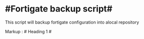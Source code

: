#Fortigate backup script#
=====================
This script will backup fortigate configuration into alocal repository

Markup :  # Heading 1 #